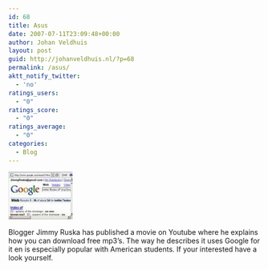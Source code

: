 ```yaml
---
id: 68
title: Asus
date: 2007-07-11T23:09:48+00:00
author: Johan Veldhuis
layout: post
guid: http://johanveldhuis.nl/?p=68
permalink: /asus/
aktt_notify_twitter:
  - 'no'
ratings_users:
  - "0"
ratings_score:
  - "0"
ratings_average:
  - "0"
categories:
  - Blog
---
```

[![Google](/wp-content/uploads/2008/03/google1.thumbnail.jpg)](/wp-content/uploads/2008/03/google1.jpg "Google")

Blogger Jimmy Ruska has published a movie on Youtube where he explains how you can download free mp3&#8217;s. The way he describes it uses Google for it en is especially popular with American students. If your interested have a look yourself.